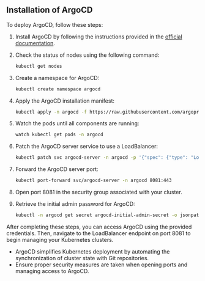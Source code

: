 ## Installation of ArgoCD

To deploy ArgoCD, follow these steps:

1. Install ArgoCD by following the instructions provided in the [official documentation](https://www.digitalocean.com/community/tutorials/how-to-deploy-to-kubernetes-using-argo-cd-and-gitops).

2. Check the status of nodes using the following command:
    ```bash
    kubectl get nodes
    ```

3. Create a namespace for ArgoCD:
    ```bash
    kubectl create namespace argocd
    ```

4. Apply the ArgoCD installation manifest:
    ```bash
    kubectl apply -n argocd -f https://raw.githubusercontent.com/argoproj/argo-cd/stable/manifests/install.yaml
    ```

5. Watch the pods until all components are running:
    ```bash
    watch kubectl get pods -n argocd
    ```

6. Patch the ArgoCD server service to use a LoadBalancer:
    ```bash
    kubectl patch svc argocd-server -n argocd -p '{"spec": {"type": "LoadBalancer"}}'
    ```

7. Forward the ArgoCD server port:
    ```bash
    kubectl port-forward svc/argocd-server -n argocd 8081:443
    ```

8. Open port 8081 in the security group associated with your cluster.

9. Retrieve the initial admin password for ArgoCD:
    ```bash
    kubectl -n argocd get secret argocd-initial-admin-secret -o jsonpath="{.data.password}" | base64 -d; echo
    ```

After completing these steps, you can access ArgoCD using the provided credentials. Then, navigate to the LoadBalancer endpoint on port 8081 to begin managing your Kubernetes clusters.

- ArgoCD simplifies Kubernetes deployment by automating the synchronization of cluster state with Git repositories.
- Ensure proper security measures are taken when opening ports and managing access to ArgoCD.
